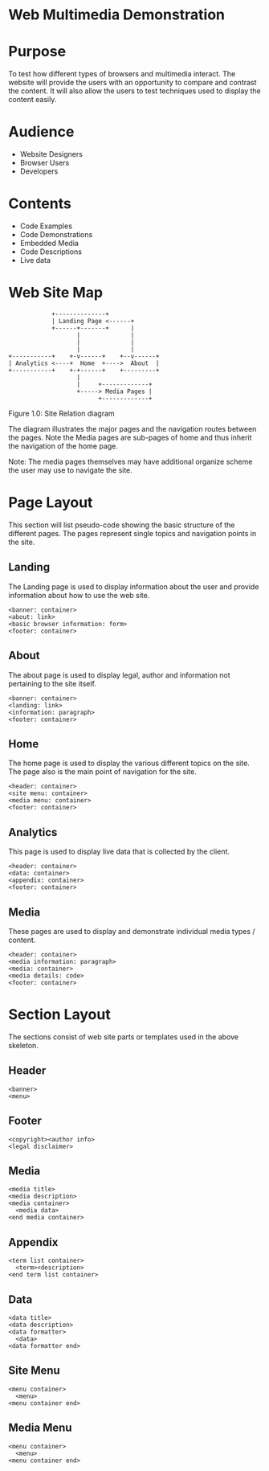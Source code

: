 ﻿Web Multimedia Demonstration
==========================================================================

Purpose
==========================================================================
To test how different types of browsers and multimedia interact. The
website will provide the users with an opportunity to compare and contrast
the content. It will also allow the users to test techniques used to
display the content easily.

Audience
==========================================================================
* Website Designers
* Browser Users
* Developers

Contents
==========================================================================
* Code Examples
* Code Demonstrations
* Embedded Media
* Code Descriptions
* Live data

Web Site Map
==========================================================================
```
            +--------------+              
            | Landing Page <------+       
            +------+-------+      |       
                   |              |       
                   |              |       
                   |              |       
+-----------+    +-v------+    +--v------+
| Analytics <----+  Home  +---->  About  |
+-----------+    +-+------+    +---------+
                   |                      
                   |     +-------------+  
                   +-----> Media Pages |  
                         +-------------+  
```
Figure 1.0: Site Relation diagram

The diagram illustrates the major pages and the navigation routes between
the pages. Note the Media pages are sub-pages of home and thus inherit the
navigation of the home page.

Note: The media pages themselves may have additional organize scheme the
user may use to navigate the site.

Page Layout
==========================================================================
This section will list pseudo-code showing the basic structure of the
different pages. The pages represent single topics and navigation points in
the site.

Landing
--------------------------------------------------------------------------
The Landing page is used to display information about the user and provide
information about how to use the web site.

```
<banner: container>
<about: link>
<basic browser information: form>
<footer: container>
```

About
--------------------------------------------------------------------------
The about page is used to display legal, author and information not
pertaining to the site itself.

```
<banner: container>
<landing: link>
<information: paragraph>
<footer: container>
```

Home
--------------------------------------------------------------------------
The home page is used to display the various different topics on the site.
The page also is the main point of navigation for the site.

```
<header: container>
<site menu: container>
<media menu: container>
<footer: container>
```

Analytics
--------------------------------------------------------------------------
This page is used to display live data that is collected by the client.

```
<header: container>
<data: container>
<appendix: container>
<footer: container>
```

Media
--------------------------------------------------------------------------
These pages are used to display and demonstrate individual media types /
content.

```
<header: container>
<media information: paragraph>
<media: container>
<media details: code>
<footer: container>
```

Section Layout
==========================================================================
The sections consist of web site parts or templates used in the above
skeleton.

Header
--------------------------------------------------------------------------
```
<banner>
<menu>
```

Footer
--------------------------------------------------------------------------
```
<copyright><author info>
<legal disclaimer>
```

Media
--------------------------------------------------------------------------
```
<media title>
<media description>
<media container>
  <media data>
<end media container>
```

Appendix
--------------------------------------------------------------------------
```
<term list container>
  <term><description>
<end term list container>
```

Data
--------------------------------------------------------------------------
```
<data title>
<data description>
<data formatter>
  <data>
<data formatter end>
```

Site Menu
--------------------------------------------------------------------------
```
<menu container>
  <menu>
<menu container end>
```

Media Menu
--------------------------------------------------------------------------
```
<menu container>
  <menu>
<menu container end>
```